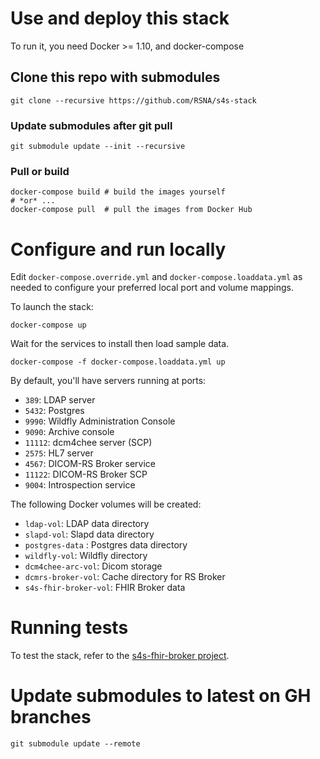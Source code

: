 # Use and deploy this stack
To run it, you need Docker >= 1.10, and docker-compose

## Clone this repo with submodules
```
git clone --recursive https://github.com/RSNA/s4s-stack
```
### Update submodules after git pull

```
git submodule update --init --recursive
```

### Pull or build

```
docker-compose build # build the images yourself
# *or* ...
docker-compose pull  # pull the images from Docker Hub
```

# Configure and run locally

Edit `docker-compose.override.yml` and `docker-compose.loaddata.yml` as needed to configure your preferred local port and volume mappings. 

To launch the stack:
```
docker-compose up
```

Wait for the services to install then load sample data.
```
docker-compose -f docker-compose.loaddata.yml up
```

By default, you'll have servers running at ports:

 * `389`: LDAP server
 * `5432`: Postgres
 * `9990`: Wildfly Administration Console
 * `9090`: Archive console
 * `11112`: dcm4chee server (SCP)
 * `2575`: HL7 server
 * `4567`: DICOM-RS Broker service
 * `11122`: DICOM-RS Broker SCP
 * `9004`: Introspection service
 
The following Docker volumes will be created:

 * `ldap-vol`: LDAP data directory
 * `slapd-vol`: Slapd data directory
 * `postgres-data` : Postgres data directory
 * `wildfly-vol`: Wildfly directory
 * `dcm4chee-arc-vol`: Dicom storage
 * `dcmrs-broker-vol`: Cache directory for RS Broker
 * `s4s-fhir-broker-vol`: FHIR Broker data
 
# Running tests
 
  To test the stack, refer to the [s4s-fhir-broker project](https://github.com/RSNA/s4s-fhir-broker#running-tests).
  
# Update submodules to latest on GH branches
```
git submodule update --remote
```

